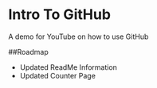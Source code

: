 # Intro To GitHub
A demo for YouTube on how to use GitHub

##Roadmap
* Updated ReadMe Information
* Updated Counter Page

